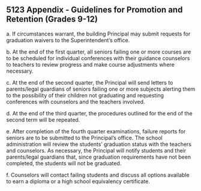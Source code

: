 ## 5123 Appendix - Guidelines for Promotion and Retention (Grades 9-12)

a.  If circumstances warrant, the building Principal may submit requests for graduation waivers to the Superintendent’s office.

b.  At the end of the first quarter, all seniors failing one or more courses are to be scheduled for individual conferences with their guidance counselors to teachers to review progress and make course adjustments where necessary.

c.  At the end of the second quarter, the Principal will send letters to parents/legal guardians of seniors failing one or more subjects alerting them to the possibility of their children not graduating and requesting conferences with counselors and the teachers involved.

d.  At the end of the third quarter, the procedures outlined for the end of the second term will be repeated.

e.  After completion of the fourth quarter examinations, failure reports for seniors are to be submitted to the Principal’s office. The school administration will review the students’ graduation status with the teachers and counselors. As necessary, the Principal will notify students and their parents/legal guardians that, since graduation requirements have not been completed, the students will not be graduated.

f.  Counselors will contact failing students and discuss all options available to earn a diploma or a high school equivalency certificate.

